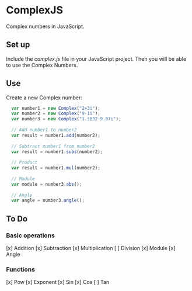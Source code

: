 # ComplexJS
Complex numbers in JavaScript.

## Set up

Include the *complex.js* file in your JavaScript project. Then you will be able to use the Complex Numbers.

## Use

Create a new Complex number:
```javascript
  var number1 = new Complex("2+3i");
  var number2 = new Complex("9-1i");
  var number3 = new Complex("1.3832-9.87i");
  
  // Add number1 to number2
  var result = number1.add(number2);
  
  // Subtract number1 from number2
  var result = number1.subs(number2);
  
  // Product
  var result = number1.mul(number2);
  
  // Module
  var module = number3.abs();
  
  // Angle
  var angle = number3.angle();
```

## To Do

### Basic operations
[x] Addition
[x] Subtraction
[x] Multiplication
[ ] Division
[x] Module
[x] Angle

### Functions
[x] Pow
[x] Exponent
[x] Sin
[x] Cos
[ ] Tan
